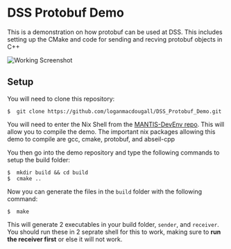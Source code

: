 # DSS Protobuf Demo
This is a demonstration on how protobuf can be used at DSS. This includes setting up the CMake and code for sending and recving protobuf objects in C++

![Working Screenshot](https://github.com/loganmacdougall/DSS_Protobuf_Demo/blob/main/DSS_protobuf_demo.png)

## Setup
You will need to clone this repository:
  
`$  git clone https://github.com/loganmacdougall/DSS_Protobuf_Demo.git`

You will need to enter the Nix Shell from the [MANTIS-DevEnv repo](https://github.com/DalhousieSpaceSystemsLab/MANTIS-DevEnv). This will allow you to compile the demo. The important nix packages allowing this demo to compile are gcc, cmake, protobuf, and abseil-cpp

You then go into the demo repository and type the following commands to setup the build folder:

```
$  mkdir build && cd build
$  cmake ..
```

Now you can generate the files in the `build` folder with the following command:

`$  make`

This will generate 2 executables in your build folder, `sender`, and `receiver`. You should run these in 2 seprate shell for this to work, making sure to **run the receiver first** or else it will not work.
